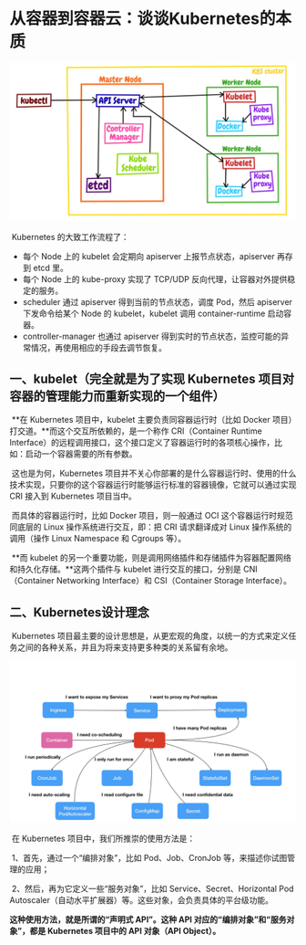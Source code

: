 # 从容器到容器云：谈谈Kubernetes的本质

<img src="../../img/k8s_arch.jpg" style="zoom:67%;" />

​	Kubernetes 的大致工作流程了：

- 每个 Node 上的 kubelet 会定期向 apiserver 上报节点状态，apiserver 再存到 etcd 里。
- 每个 Node 上的 kube-proxy 实现了 TCP/UDP 反向代理，让容器对外提供稳定的服务。
- scheduler 通过 apiserver 得到当前的节点状态，调度 Pod，然后 apiserver 下发命令给某个 Node 的 kubelet，kubelet 调用 container-runtime 启动容器。
- controller-manager 也通过 apiserver 得到实时的节点状态，监控可能的异常情况，再使用相应的手段去调节恢复。



## 一、kubelet（完全就是为了实现 Kubernetes 项目对容器的管理能力而重新实现的一个组件）

​	**在 Kubernetes 项目中，kubelet 主要负责同容器运行时（比如 Docker 项目）打交道。**而这个交互所依赖的，是一个称作 CRI（Container Runtime Interface）的远程调用接口，这个接口定义了容器运行时的各项核心操作，比如：启动一个容器需要的所有参数。

​	这也是为何，Kubernetes 项目并不关心你部署的是什么容器运行时、使用的什么技术实现，只要你的这个容器运行时能够运行标准的容器镜像，它就可以通过实现 CRI 接入到 Kubernetes 项目当中。

​	而具体的容器运行时，比如 Docker 项目，则一般通过 OCI 这个容器运行时规范同底层的 Linux 操作系统进行交互，即：把 CRI 请求翻译成对 Linux 操作系统的调用（操作 Linux Namespace 和 Cgroups 等）。

​	**而 kubelet 的另一个重要功能，则是调用网络插件和存储插件为容器配置网络和持久化存储。**这两个插件与 kubelet 进行交互的接口，分别是 CNI（Container Networking Interface）和 CSI（Container Storage Interface）。

## 二、Kubernetes设计理念

​	Kubernetes 项目最主要的设计思想是，从更宏观的角度，以统一的方式来定义任务之间的各种关系，并且为将来支持更多种类的关系留有余地。

![5](../../img/k8s-resources.jpg)	

​	在 Kubernetes 项目中，我们所推崇的使用方法是：

​	1、首先，通过一个“编排对象”，比如 Pod、Job、CronJob 等，来描述你试图管理的应用；

​	2、然后，再为它定义一些“服务对象”，比如 Service、Secret、Horizontal Pod Autoscaler（自动水平扩展器）等。这些对象，会负责具体的平台级功能。

**这种使用方法，就是所谓的“声明式 API”。这种 API 对应的“编排对象”和“服务对象”，都是 Kubernetes 项目中的 API 对象（API Object）。**